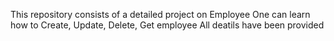This repository consists of a detailed project on Employee
One can learn how to Create, Update, Delete, Get employee 
All deatils have been provided
